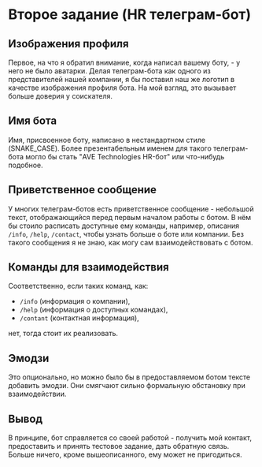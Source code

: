 # Второе задание (HR телеграм-бот)

## Изображения профиля
Первое, на что я обратил внимание, когда написал вашему боту, - у него не было
аватарки. Делая телеграм-бота как одного из представителей нашей компании, я бы
поставил наш же логотип в качестве изображения профиля бота. На мой взгляд, это
вызывает больше доверия у соискателя.

## Имя бота
Имя, присвоенное боту, написано в нестандартном стиле (SNAKE_CASE). Более
презентабельным именем для такого телеграм-бота могло бы стать
"AVE Technologies HR-бот" или что-нибудь подобное.

## Приветственное сообщение
У многих телеграм-ботов есть приветственное сообщение - небольшой текст,
отображающийся перед первым началом работы с ботом. В нём бы стоило расписать
доступные ему команды, например, описания `/info`, `/help`, `/contact`, чтобы
узнать больше о боте или компании. Без такого сообщения я не знаю, как могу сам
взаимодействовать с ботом.

## Команды для взаимодействия
Соответственно, если таких команд, как:
- `/info` (информация о компании),
- `/help` (информация о доступных командах),
- `/contant` (контактная информация),

нет, тогда стоит их реализовать.

## Эмодзи
Это опционально, но можно было бы в предоставляемом ботом тексте добавить
эмодзи. Они смягчают сильно формальную обстановку при взаимодействии.

## Вывод
В принципе, бот справляется со своей работой - получить мой контакт,
предоставить и принять тестовое задание, дать обратную связь. Больше ничего,
кроме вышеописанного, ему может не пригодиться.
